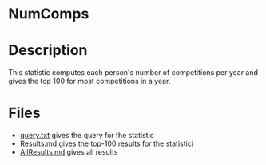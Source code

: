 # **NumComps**

# Description
This statistic computes each person's number of competitions per year and 
gives the top 100 for most competitions in a year.

# Files
 - [query.txt](https://github.com/Jambrose777/JacobAmbroseWCAStatistics/blob/master/NumComps/query.txt) gives the query for the statistic
 - [Results.md](https://github.com/Jambrose777/JacobAmbroseWCAStatistics/blob/master/NumComps/Results.md) gives the top-100 results for the statistici
 - [AllResults.md](https://github.com/Jambrose777/JacobAmbroseWCAStatistics/blob/master/NumComps/AllResults.md) gives all results
